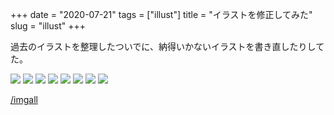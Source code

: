+++
date = "2020-07-21"
tags = ["illust"]
title = "イラストを修正してみた"
slug = "illust"
+++

過去のイラストを整理したついでに、納得いかないイラストを書き直したりしてた。

![](/img/yui_07.png)
![](/img/yui_08.png)
![](/img/yui_14.png)
![](/img/yui_17.png)
![](/img/yui_18.png)
![](/img/yui_24.png)
![](/img/yui_25.png)
![](/img/yui_27.png)

[/imgall](/imgall)

